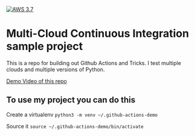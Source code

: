 [![AWS 3.7](https://github.com/MasciadriAndrea/github-actions-demo/actions/workflows/aws.yml/badge.svg)](https://github.com/MasciadriAndrea/github-actions-demo/actions/workflows/aws.yml)

# Multi-Cloud Continuous Integration sample project

This is a repo for building out Github Actions and Tricks.  I test multiple clouds and multiple versions of Python.


[Demo Video of this repo](https://www.youtube.com/watch?v=4gbUYOgALik)


## To use my project you can do this

Create a virtualenv
```python3 -m venv ~/.github-actions-demo```

Source it
```source ~/.github-actions-demo/bin/activate```
